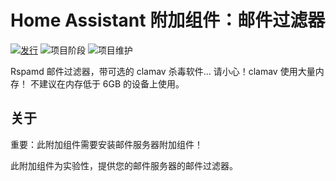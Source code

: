 # Home Assistant 附加组件：邮件过滤器

[![发行][release-shield]][release] ![项目阶段][project-stage-shield] ![项目维护][maintenance-shield]

Rspamd 邮件过滤器，带可选的 clamav 杀毒软件...
请小心！clamav 使用大量内存！
不建议在内存低于 6GB 的设备上使用。

## 关于

重要：此附加组件需要安装邮件服务器附加组件！

此附加组件为实验性，提供您的邮件服务器的邮件过滤器。

[maintenance-shield]: https://img.shields.io/maintenance/yes/2025.svg
[project-stage-shield]: https://img.shields.io/badge/project%20stage-experimental-yellow.svg
[release-shield]: https://img.shields.io/badge/version-v4.2.0-blue.svg
[release]: https://github.com/erik73/addon-mailfilter/tree/v4.2.0
